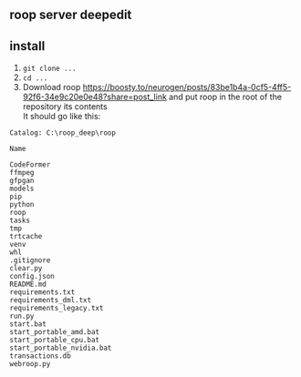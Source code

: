 ## roop server deepedit
## install
1. `git clone ...`
2. `cd ...`
3. Download roop https://boosty.to/neurogen/posts/83be1b4a-0cf5-4ff5-92f6-34e9c20e0e48?share=post_link and put roop in the root of the repository its contents \
It should go like this:
```    
Catalog: C:\roop_deep\roop

Name

CodeFormer
ffmpeg
gfpgan
models
pip
python
roop
tasks
tmp
trtcache
venv
whl
.gitignore
clear.py
config.json
README.md
requirements.txt
requirements_dml.txt
requirements_legacy.txt
run.py
start.bat
start_portable_amd.bat
start_portable_cpu.bat
start_portable_nvidia.bat
transactions.db
webroop.py
```